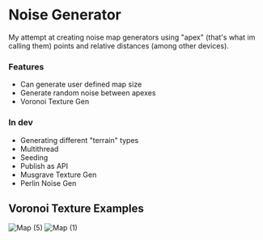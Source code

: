 # Noise Generator
My attempt at creating noise map generators using "apex" (that's what im calling them) points and relative distances (among other devices).

### Features
- Can generate user defined map size
- Generate random noise between apexes
- Voronoi Texture Gen

### In dev
- Generating different "terrain" types
- Multithread
- Seeding
- Publish as API
- Musgrave Texture Gen
- Perlin Noise Gen


## Voronoi Texture Examples
![Map (5)](https://user-images.githubusercontent.com/11511200/224905470-8d2a489a-cc0d-4c5f-9eab-fd8958d54fe3.png)
![Map (1)](https://user-images.githubusercontent.com/11511200/224905539-88b71cf0-8e0f-4854-9ff8-5ebff56a6b46.png)
